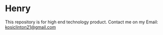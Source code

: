 # Henry
This repository is for high end technology product. Contact me on my Email: kosiclinton21@gmail.com
